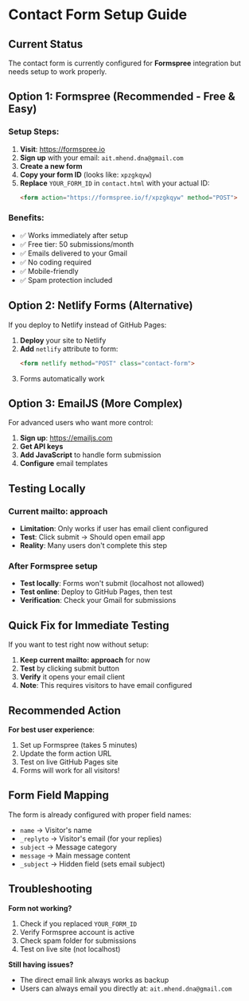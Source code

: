 # Contact Form Setup Guide

## Current Status
The contact form is currently configured for **Formspree** integration but needs setup to work properly.

## Option 1: Formspree (Recommended - Free & Easy)

### Setup Steps:
1. **Visit**: https://formspree.io
2. **Sign up** with your email: `ait.mhend.dna@gmail.com`
3. **Create a new form**
4. **Copy your form ID** (looks like: `xpzgkqyw`)
5. **Replace** `YOUR_FORM_ID` in `contact.html` with your actual ID:
   ```html
   <form action="https://formspree.io/f/xpzgkqyw" method="POST">
   ```

### Benefits:
- ✅ Works immediately after setup
- ✅ Free tier: 50 submissions/month
- ✅ Emails delivered to your Gmail
- ✅ No coding required
- ✅ Mobile-friendly
- ✅ Spam protection included

## Option 2: Netlify Forms (Alternative)

If you deploy to Netlify instead of GitHub Pages:

1. **Deploy** your site to Netlify
2. **Add** `netlify` attribute to form:
   ```html
   <form netlify method="POST" class="contact-form">
   ```
3. Forms automatically work

## Option 3: EmailJS (More Complex)

For advanced users who want more control:

1. **Sign up**: https://emailjs.com
2. **Get API keys**
3. **Add JavaScript** to handle form submission
4. **Configure** email templates

## Testing Locally

### Current mailto: approach
- **Limitation**: Only works if user has email client configured
- **Test**: Click submit → Should open email app
- **Reality**: Many users don't complete this step

### After Formspree setup
- **Test locally**: Forms won't submit (localhost not allowed)
- **Test online**: Deploy to GitHub Pages, then test
- **Verification**: Check your Gmail for submissions

## Quick Fix for Immediate Testing

If you want to test right now without setup:

1. **Keep current mailto: approach** for now
2. **Test** by clicking submit button
3. **Verify** it opens your email client
4. **Note**: This requires visitors to have email configured

## Recommended Action

**For best user experience**:
1. Set up Formspree (takes 5 minutes)
2. Update the form action URL
3. Test on live GitHub Pages site
4. Forms will work for all visitors!

## Form Field Mapping

The form is already configured with proper field names:
- `name` → Visitor's name
- `_replyto` → Visitor's email (for your replies)
- `subject` → Message category
- `message` → Main message content
- `_subject` → Hidden field (sets email subject)

## Troubleshooting

**Form not working?**
1. Check if you replaced `YOUR_FORM_ID`
2. Verify Formspree account is active
3. Check spam folder for submissions
4. Test on live site (not localhost)

**Still having issues?**
- The direct email link always works as backup
- Users can always email you directly at: `ait.mhend.dna@gmail.com`